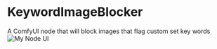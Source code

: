 # KeywordImageBlocker
A ComfyUI node that will block images that flag custom set key words
![My Node UI](workflow_example/screenshot.png)
